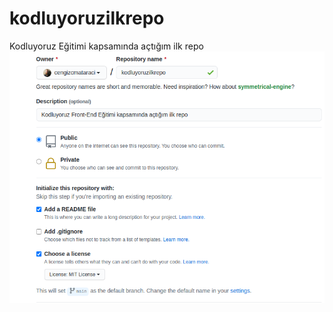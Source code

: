 # kodluyoruzilkrepo
Kodluyoruz Eğitimi kapsamında açtığım ilk repo
![Kodluyoruz Image Markdown](https://github.com/Kodluyoruz/taskforce/blob/main/git/odev1/figures/github.png "KODLUYORUZ")